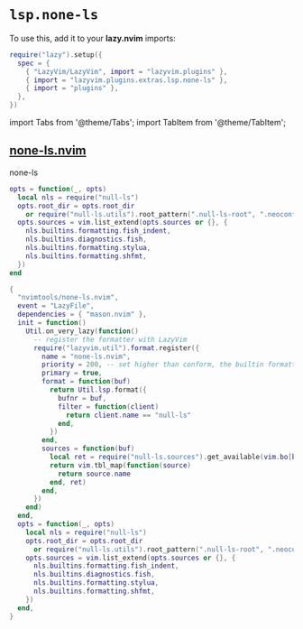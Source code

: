 # `lsp.none-ls`

<!-- plugins:start -->

To use this, add it to your **lazy.nvim** imports:

```lua title="lua/config/lazy.lua" {4}
require("lazy").setup({
  spec = {
    { "LazyVim/LazyVim", import = "lazyvim.plugins" },
    { import = "lazyvim.plugins.extras.lsp.none-ls" },
    { import = "plugins" },
  },
})
```

import Tabs from '@theme/Tabs';
import TabItem from '@theme/TabItem';

## [none-ls.nvim](https://github.com/nvimtools/none-ls.nvim)

 none-ls


<Tabs>

<TabItem value="opts" label="Options">

```lua
opts = function(_, opts)
  local nls = require("null-ls")
  opts.root_dir = opts.root_dir
    or require("null-ls.utils").root_pattern(".null-ls-root", ".neoconf.json", "Makefile", ".git")
  opts.sources = vim.list_extend(opts.sources or {}, {
    nls.builtins.formatting.fish_indent,
    nls.builtins.diagnostics.fish,
    nls.builtins.formatting.stylua,
    nls.builtins.formatting.shfmt,
  })
end
```

</TabItem>


<TabItem value="code" label="Full Spec">

```lua
{
  "nvimtools/none-ls.nvim",
  event = "LazyFile",
  dependencies = { "mason.nvim" },
  init = function()
    Util.on_very_lazy(function()
      -- register the formatter with LazyVim
      require("lazyvim.util").format.register({
        name = "none-ls.nvim",
        priority = 200, -- set higher than conform, the builtin formatter
        primary = true,
        format = function(buf)
          return Util.lsp.format({
            bufnr = buf,
            filter = function(client)
              return client.name == "null-ls"
            end,
          })
        end,
        sources = function(buf)
          local ret = require("null-ls.sources").get_available(vim.bo[buf].filetype, "NULL_LS_FORMATTING") or {}
          return vim.tbl_map(function(source)
            return source.name
          end, ret)
        end,
      })
    end)
  end,
  opts = function(_, opts)
    local nls = require("null-ls")
    opts.root_dir = opts.root_dir
      or require("null-ls.utils").root_pattern(".null-ls-root", ".neoconf.json", "Makefile", ".git")
    opts.sources = vim.list_extend(opts.sources or {}, {
      nls.builtins.formatting.fish_indent,
      nls.builtins.diagnostics.fish,
      nls.builtins.formatting.stylua,
      nls.builtins.formatting.shfmt,
    })
  end,
}
```

</TabItem>

</Tabs>

<!-- plugins:end -->
